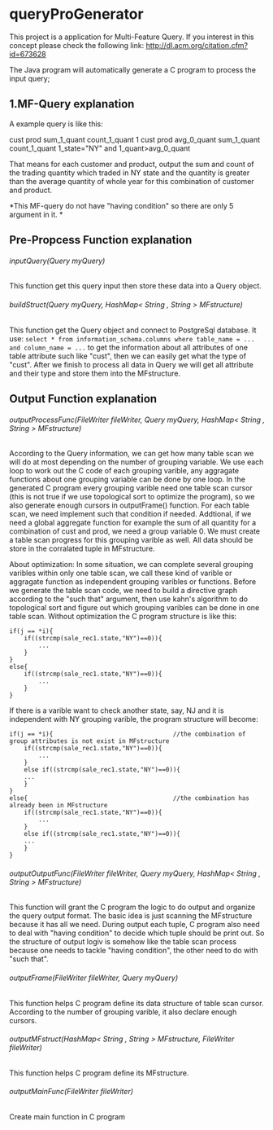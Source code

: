 # queryProGenerator
This project is a application for Multi-Feature Query. If you interest in this concept please check the following link:
http://dl.acm.org/citation.cfm?id=673628

The Java program will automatically generate a C program to process the input query;

## 1.MF-Query explanation
A example query is like this:

cust prod sum_1_quant count_1_quant
1
cust prod
avg_0_quant sum_1_quant count_1_quant
1_state="NY" and 1_quant>avg_0_quant

That means for each customer and product, output the sum and count of the trading quantity which traded in NY state and the quantity is greater than the average quantity of whole year for this combination of customer and product.  

*This MF-query do not have "having condition" so there are only 5 argument in it. *

## Pre-Propcess Function explanation
###### inputQuery(Query myQuery)
This function get this query input then store these data into a Query object.

###### buildStruct(Query myQuery, HashMap< String , String > MFstructure)
This function get the Query object and connect to PostgreSql database. It use:
`select * from information_schema.columns where table_name = ... and column_name = ...`
to get the information about all attributes of one table attribute such like "cust", then we can easily get what the type of "cust".
After we finish to process all data in Query we will get all attribute and their type and store them into the MFstructure.

## Output Function explanation
###### outputProcessFunc(FileWriter fileWriter, Query myQuery, HashMap< String , String > MFstructure)
According to the Query information, we can get how many table scan we will do at most depending on the number of grouping variable. 
We use each loop to work out the C code of each grouping varible, any aggragate functions about one grouping variable can be done by one loop. In the generated C program every grouping varible need one table scan cursor (this is not true if we use topological sort to optimize the program), so we also generate enough cursors in outputFrame() function. For each table scan, we need implement such that condition if needed. Addtional, if we need a global aggregate function for example the sum of all quantity for a combination of cust and prod, we need a group variable 0. We must create a table scan progress for this grouping varible as well. All data should be store in the corralated tuple in MFstructure.

About optimization:
In some situation, we can complete several grouping varibles within only one table scan, we call these kind of varible or aggragate function as independent grouping varibles or functions. Before we generate the table scan code, we need to build a directive graph according to the "such that" argument, then use kahn's algorithm to do topological sort and figure out which grouping varibles can be done in one table scan. Without optimization the C program structure is like this:
```
if(j == *i){
	if((strcmp(sale_rec1.state,"NY")==0)){
		...
	}
}
else{
	if((strcmp(sale_rec1.state,"NY")==0)){
		...
	}
}
```
If there is a varible want to check another state, say, NJ and it is independent with NY grouping varible, the program structure will become:
```
if(j == *i){                                 //the combination of group attributes is not exist in MFstructure 
	if((strcmp(sale_rec1.state,"NY")==0)){
		...
	}
	else if((strcmp(sale_rec1.state,"NY")==0)){
	...
	}
}
else{                                        //the combination has already been in MFstructure
	if((strcmp(sale_rec1.state,"NY")==0)){
		...
	}
	else if((strcmp(sale_rec1.state,"NY")==0)){
	...
	}
}
```
###### outputOutputFunc(FileWriter fileWriter, Query myQuery, HashMap< String , String > MFstructure)
This function will grant the C program the logic to do output and organize the query output format. The basic idea is just scanning the MFstructure because it has all we need. During output each tuple, C program also need to deal with "having condition" to decide which tuple should be print out. So the structure of output logiv is somehow like the table scan process because one needs to tackle "having condition", the other need to do with "such that".

###### outputFrame(FileWriter fileWriter, Query myQuery)
This function helps C program define its data structure of table scan cursor. According to the number of grouping varible, it also declare enough cursors.

###### outputMFstruct(HashMap< String , String > MFstructure, FileWriter fileWriter)
This function helps C program define its MFstructure.

###### outputMainFunc(FileWriter fileWriter)
Create main function in C program
